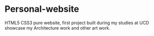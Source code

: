 # Personal-website
HTML5 CSS3 pure website, first project built during my studies at UCD showcase my Architecture work and other art work. 
